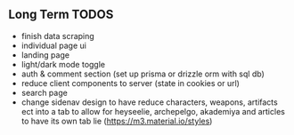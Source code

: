 ## Long Term TODOS
- finish data scraping
- individual page ui
- landing page
- light/dark mode toggle
- auth & comment section (set up prisma or drizzle orm with sql db)
- reduce client components to server (state in cookies or url)
- search page
- change sidenav design to have reduce characters, weapons, artifacts ect into a tab to allow for heyseelie, archepelgo, akademiya and articles to have its own tab lie (https://m3.material.io/styles)